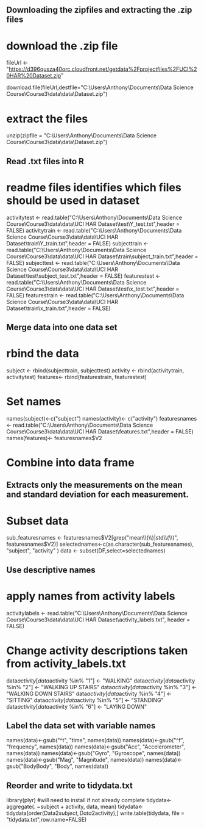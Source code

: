 ## Downloading the zipfiles and extracting the .zip files
# download the .zip file

fileUrl <- "https://d396qusza40orc.cloudfront.net/getdata%2Fprojectfiles%2FUCI%20HAR%20Dataset.zip"

download.file(fileUrl,destfile="C:\\Users\\Anthony\\Documents\\Data Science Course\\Course3\\data\\data\\Dataset.zip")

# extract the files

unzip(zipfile = "C:\\Users\\Anthony\\Documents\\Data Science Course\\Course3\\data\\data\\Dataset.zip")


## Read .txt files into R
# readme files identifies which files should be used in dataset

activitytest  <- read.table("C:\\Users\\Anthony\\Documents\\Data Science Course\\Course3\\data\\data\\UCI HAR Dataset\\test\\Y_test.txt",header = FALSE)
activitytrain  <- read.table("C:\\Users\\Anthony\\Documents\\Data Science Course\\Course3\\data\\data\\UCI HAR Dataset\\train\\Y_train.txt",header = FALSE)
subjecttrain <- read.table("C:\\Users\\Anthony\\Documents\\Data Science Course\\Course3\\data\\data\\UCI HAR Dataset\\train\\subject_train.txt",header = FALSE)
subjecttest <- read.table("C:\\Users\\Anthony\\Documents\\Data Science Course\\Course3\\data\\data\\UCI HAR Dataset\\test\\subject_test.txt",header = FALSE)
featurestest  <- read.table("C:\\Users\\Anthony\\Documents\\Data Science Course\\Course3\\data\\data\\UCI HAR Dataset\\test\\x_test.txt",header = FALSE)
featurestrain  <- read.table("C:\\Users\\Anthony\\Documents\\Data Science Course\\Course3\\data\\data\\UCI HAR Dataset\\train\\x_train.txt",header = FALSE)

## Merge data into one data set
# rbind the data

subject <- rbind(subjecttrain, subjecttest)
activity <- rbind(activitytrain, activitytest)
features<- rbind(featurestrain, featurestest)

# Set names

names(subject)<-c("subject")
names(activity)<- c("activity")
featuresnames <- read.table("C:\\Users\\Anthony\\Documents\\Data Science Course\\Course3\\data\\data\\UCI HAR Dataset\\features.txt",header = FALSE)
names(features)<- featuresnames$V2

# Combine into data frame

## Extracts only the measurements on the mean and standard deviation for each measurement.

# Subset data

sub_featuresnames <- featuresnames$V2[grep("mean\\(\\)|std\\(\\)", featuresnames$V2)]
selectednames<-c(as.character(sub_featuresnames), "subject", "activity" )
data <- subset(DF,select=selectednames)


## Use descriptive names
# apply names from activity labels

activitylabels <- read.table("C:\\Users\\Anthony\\Documents\\Data Science Course\\Course3\\data\\data\\UCI HAR Dataset\\activity_labels.txt", header = FALSE)

# Change activity descriptions taken from activity_labels.txt

data$activity[data$activity %in% "1"] <- "WALKING"
data$activity[data$activity %in% "2"] <- "WALKING UP STAIRS"
data$activity[data$activity %in% "3"] <- "WALKING DOWN STAIRS"
data$activity[data$activity %in% "4"] <- "SITTING"
data$activity[data$activity %in% "5"] <- "STANDING"
data$activity[data$activity %in% "6"] <- "LAYING DOWN"

## Label the data set with variable names

names(data)<-gsub("^t", "time", names(data))
names(data)<-gsub("^f", "frequency", names(data))
names(data)<-gsub("Acc", "Accelerometer", names(data))
names(data)<-gsub("Gyro", "Gyroscope", names(data))
names(data)<-gsub("Mag", "Magnitude", names(data))
names(data)<-gsub("BodyBody", "Body", names(data))

## Reorder and write to tidydata.txt

library(plyr) #will need to install if not already complete
tidydata<-aggregate(. ~subject + activity, data, mean)
tidydata<-tidydata[order(Data2$subject,Data2$activity),]
write.table(tidydata, file = "tidydata.txt",row.name=FALSE)


